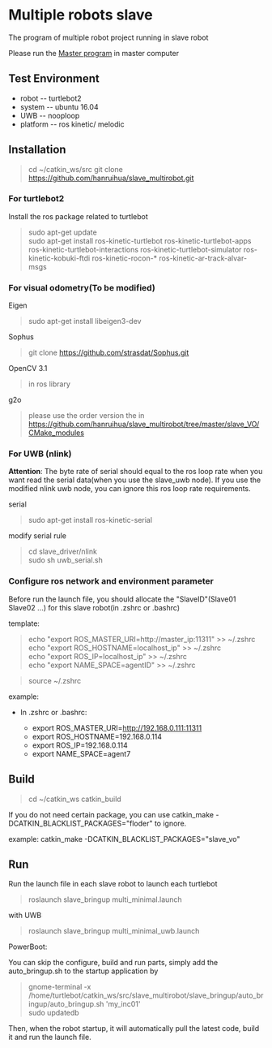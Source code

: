 # Multiple robots slave
The program of multiple robot project running in slave robot 

Please run the [Master program](https://github.com/hanruihua/master_multirobot) in master computer 

## Test Environment

- robot -- turtlebot2
- system -- ubuntu 16.04 
- UWB -- nooploop
- platform -- ros kinetic/ melodic

## Installation

> cd ~/catkin_ws/src
> git clone https://github.com/hanruihua/slave_multirobot.git

### For turtlebot2

Install the ros package related to turtlebot
> sudo apt-get update  
> sudo apt-get install ros-kinetic-turtlebot ros-kinetic-turtlebot-apps ros-kinetic-turtlebot-interactions ros-kinetic-turtlebot-simulator ros-kinetic-kobuki-ftdi ros-kinetic-rocon-* ros-kinetic-ar-track-alvar-msgs   

### For visual odometry(To be modified)

Eigen
 > sudo apt-get install libeigen3-dev    

Sophus
 > git clone https://github.com/strasdat/Sophus.git  

OpenCV 3.1
 > in ros library  
 
 g2o
 > please use the order version the in https://github.com/hanruihua/slave_multirobot/tree/master/slave_VO/CMake_modules  
 
### For UWB (nlink)

**Attention**: The byte rate of serial should equal to the ros loop rate when you want read the serial data(when you use the slave_uwb node). If you use the modified nlink uwb node, you can ignore this ros loop rate requirements.

serial
> sudo apt-get install ros-kinetic-serial  

modify serial rule
> cd slave_driver/nlink  
> sudo sh uwb_serial.sh  

### Configure ros network and environment parameter

Before run the launch file, you should allocate the "SlaveID"(Slave01 Slave02 ...) for this slave robot(in .zshrc or .bashrc)

template:

> echo "export ROS_MASTER_URI=http://master_ip:11311" >> ~/.zshrc   
> echo "export ROS_HOSTNAME=localhost_ip" >> ~/.zshrc  
> echo "export ROS_IP=localhost_ip" >> ~/.zshrc       
> echo "export NAME_SPACE=agentID" >> ~/.zshrc  

> source ~/.zshrc  

example:
- In .zshrc or .bashrc:

    - export ROS_MASTER_URI=http://192.168.0.111:11311  
    - export ROS_HOSTNAME=192.168.0.114  
    - export ROS_IP=192.168.0.114  
    - export NAME_SPACE=agent7

## Build

> cd ~/catkin_ws
> catkin_build

If you do not need certain package, you can use catkin_make -DCATKIN_BLACKLIST_PACKAGES="floder" to ignore. 

example: 
     catkin_make -DCATKIN_BLACKLIST_PACKAGES="slave_vo"

## Run

Run the launch file in each slave robot to launch each turtlebot
> roslaunch slave_bringup multi_minimal.launch

with UWB
> roslaunch slave_bringup multi_minimal_uwb.launch

PowerBoot:

You can skip the configure, build and run parts, simply add the auto_bringup.sh to the startup application by 

>gnome-terminal -x /home/turtlebot/catkin_ws/src/slave_multirobot/slave_bringup/auto_bringup/auto_bringup.sh 'my_inc01'    
>sudo updatedb  

Then, when the robot startup, it will automatically pull the latest code, build it and run the launch file.

 
 

















